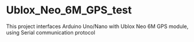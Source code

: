 # Ublox_Neo_6M_GPS_test
This project interfaces Arduino Uno/Nano with Ublox Neo 6M GPS module, using Serial communication protocol
